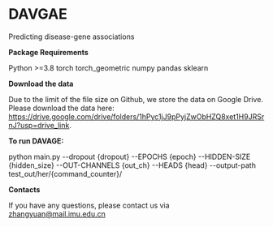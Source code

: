 # DAVGAE
Predicting disease-gene associations 

**Package Requirements**

Python >=3.8
torch
torch_geometric
numpy
pandas
sklearn


**Download the data**

Due to the limit of the file size on Github, we store the data on Google Drive. Please download the data here: https://drive.google.com/drive/folders/1hPyc1jJ9pPyjZwObHZQ8xet1H9JRSrnJ?usp=drive_link.

**To run DAVAGE:**


python main.py --dropout {dropout} --EPOCHS {epoch} --HIDDEN-SIZE {hidden_size} --OUT-CHANNELS {out_ch} --HEADS {head} --output-path test_out/her/{command_counter}/

**Contacts**

If you have any questions, please contact us via zhangyuan@mail.imu.edu.cn
